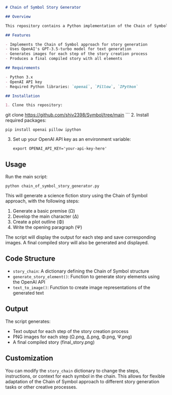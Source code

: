 
```markdown
# Chain of Symbol Story Generator

## Overview

This repository contains a Python implementation of the Chain of Symbol approach in prompt engineering, specifically applied to generating a science fiction story. The Chain of Symbol method is an advanced technique for structuring prompts when working with large language models (LLMs) like GPT-3 or GPT-4, enabling more complex and organized interactions.

## Features

- Implements the Chain of Symbol approach for story generation
- Uses OpenAI's GPT-3.5-turbo model for text generation
- Generates images for each step of the story creation process
- Produces a final compiled story with all elements

## Requirements

- Python 3.x
- OpenAI API key
- Required Python libraries: `openai`, `Pillow`, `IPython`

## Installation

1. Clone this repository:
   ```
   git clone https://github.com/shiv2398/Symbol/tree/main   ```
2. Install required packages:
   ```
   pip install openai pillow ipython
   ```
3. Set up your OpenAI API key as an environment variable:
   ```
   export OPENAI_API_KEY='your-api-key-here'
   ```

## Usage

Run the main script:

```
python chain_of_symbol_story_generator.py
```

This will generate a science fiction story using the Chain of Symbol approach, with the following steps:
1. Generate a basic premise (Ω)
2. Develop the main character (Δ)
3. Create a plot outline (Φ)
4. Write the opening paragraph (Ψ)

The script will display the output for each step and save corresponding images. A final compiled story will also be generated and displayed.

## Code Structure

- `story_chain`: A dictionary defining the Chain of Symbol structure
- `generate_story_element()`: Function to generate story elements using the OpenAI API
- `text_to_image()`: Function to create image representations of the generated text

## Output

The script generates:
- Text output for each step of the story creation process
- PNG images for each step (Ω.png, Δ.png, Φ.png, Ψ.png)
- A final compiled story (final_story.png)

## Customization

You can modify the `story_chain` dictionary to change the steps, instructions, or context for each symbol in the chain. This allows for flexible adaptation of the Chain of Symbol approach to different story generation tasks or other creative processes.
